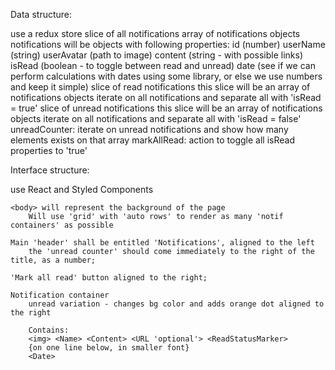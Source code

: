 Data structure:

use a redux store
    slice of all notifications
        array of notifications objects
        notifications will be objects with following properties:
            id (number)
            userName (string)
            userAvatar (path to image)
            content (string - with possible links)
            isRead (boolean - to toggle between read and unread)
            date (see if we can perform calculations with dates using some library, or else we use numbers and keep it simple)
    slice of read notifications
        this slice will be an array of notifications objects
        iterate on all notifications and separate all with 'isRead = true'
    slice of unread notifications
        this slice will be an array of notifications objects
        iterate on all notifications and separate all with 'isRead = false'
            unreadCounter:
                iterate on unread notifications and show how many elements exists on that array
            markAllRead:
                action to toggle all isRead properties to 'true'


Interface structure:

use React and Styled Components

    <body> will represent the background of the page
        Will use 'grid' with 'auto rows' to render as many 'notif containers' as possible

    Main 'header' shall be entitled 'Notifications', aligned to the left
        the 'unread counter' should come immediately to the right of the title, as a number;
    
    'Mark all read' button aligned to the right;

    Notification container
        unread variation - changes bg color and adds orange dot aligned to the right
    
        Contains:
        <img> <Name> <Content> <URL 'optional'> <ReadStatusMarker>
        {on one line below, in smaller font}
        <Date>
    
